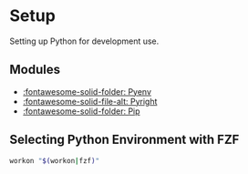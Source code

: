 Setup
===

Setting up Python for development use.

Modules
---
- [:fontawesome-solid-folder: Pyenv](pyenv/index.md)
- [:fontawesome-solid-file-alt: Pyright](01-pyright.md)
- [:fontawesome-solid-folder: Pip](pip/index.md)

Selecting Python Environment with FZF
---

```bash
workon "$(workon|fzf)"
```
